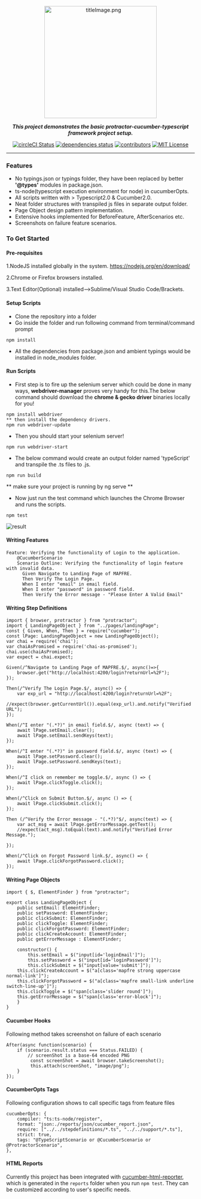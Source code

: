 <p align="center">
<img src= "./images/protractor-typescript-cucumber.png" height=300 alt="titleImage.png"/>
</p>

<p align="center">
   <i><strong>This project demonstrates the basic protractor-cucumber-typescript framework project setup.
</strong></i>
<p>

<p align="center">
<a href="https://circleci.com/gh/igniteram/protractor-cucumber-typescript/tree/master"><img alt="circleCI Status" src="https://circleci.com/gh/igniteram/protractor-cucumber-typescript/tree/master.svg?style=shield"></a>
<a href="https://david-dm.org/igniteram/protractor-cucumber-typescript"><img alt="dependencies status" src="https://david-dm.org/igniteram/protractor-cucumber-typescript.svg"></a>
<a href=#contributors><img alt="contributors" src="https://img.shields.io/badge/all_contributors-4-orange.svg"></a>
<a href="https://opensource.org/licenses/MIT"><img alt="MIT License" src="https://img.shields.io/dub/l/vibe-d.svg"></a>
</p>

---

### Features
* No typings.json or typings folder, they have been replaced by better **'@types'** modules in package.json.
* ts-node(typescript execution environment for node) in cucumberOpts. 
* All scripts written with > Typescript2.0 & Cucumber2.0.
* Neat folder structures with transpiled js files in separate output folder.
* Page Object design pattern implementation.
* Extensive hooks implemented for BeforeFeature, AfterScenarios etc.
* Screenshots on failure feature scenarios.


### To Get Started

#### Pre-requisites
1.NodeJS installed globally in the system.
https://nodejs.org/en/download/

2.Chrome or Firefox browsers installed.

3.Text Editor(Optional) installed-->Sublime/Visual Studio Code/Brackets.

#### Setup Scripts
* Clone the repository into a folder
* Go inside the folder and run following command from terminal/command prompt
```
npm install 
```
* All the dependencies from package.json and ambient typings would be installed in node_modules folder.

#### Run Scripts

* First step is to fire up the selenium server which could be done in many ways,  **webdriver-manager** proves very handy for this.The below command should download the **chrome & gecko driver** binaries locally for you!

```
npm install webdriver 
** then install the dependency drivers.
npm run webdriver-update
``` 

* Then you should start your selenium server!
```
npm run webdriver-start
```

* The below command would create an output folder named 'typeScript' and transpile the .ts files to .js.
```
npm run build
```
** make sure your project is running by ng serve **

* Now just run the test command which launches the Chrome Browser and runs the scripts.
```
npm test
```
![result](https://raw.githubusercontent.com/igniteram/protractor-cucumber-typescript/master/images/protractor-cucumber-typescript-result.gif)

#### Writing Features
```
Feature: Verifying the functionality of Login to the application.
    @CucumberScenario
    Scenario Outline: Verifying the functionality of login feature with invalid data.
      Given Navigate to Landing Page of MAPFRE.
      Then Verify The Login Page.
      When I enter "email" in email field.
      When I enter "password" in password field.
      Then Verify the Error message - "Please Enter A Valid Email"
```
#### Writing Step Definitions
    
```
import { browser, protractor } from "protractor";
import { LandingPageObject } from "../pages/landingPage";
const { Given, When, Then } = require("cucumber");
const lPage: LandingPageObject = new LandingPageObject();
var chai = require('chai');
var chaiAsPromised = require('chai-as-promised');
chai.use(chaiAsPromised);
var expect = chai.expect;

Given(/^Navigate to Landing Page of MAPFRE.$/, async()=>{
    browser.get("http://localhost:4200/login?returnUrl=%2F");
});

Then(/^Verify The Login Page.$/, async() => {
    var exp_url = "http://localhost:4200/login?returnUrl=%2F";
   //expect(browser.getCurrentUrl()).equal(exp_url).and.notify("Verified URL");
});

When(/^I enter "(.*?)" in email field.$/, async (text) => {
    await lPage.setEmail.clear();
    await lPage.setEmail.sendKeys(text);
});

When(/^I enter "(.*?)" in password field.$/, async (text) => {
    await lPage.setPassword.clear();
    await lPage.setPassword.sendKeys(text);
});

When(/^I click on remember me toggle.$/, async () => {
    await lPage.clickToggle.click();
});

When(/^Click on Submit Button.$/, async () => {
    await lPage.clickSubmit.click();
});

Then (/^Verify the Error message - "(.*?)"$/, async(text) => {
    var act_msg = await lPage.getErrorMessage.getText();
    //expect(act_msg).toEqual(text).and.notify("Verified Error Message.");

});

When(/^Click on Forgot Password link.$/, async() => {
    await lPage.clickForgotPassword.click();
});
```

#### Writing Page Objects
```
import { $, ElementFinder } from "protractor";

export class LandingPageObject {
    public setEmail: ElementFinder;
    public setPassword: ElementFinder;
    public clickSubmit: ElementFinder;
    public clickToggle: ElementFinder;
    public clickForgotPassword: ElementFinder;
    public clickCreateAccount: ElementFinder;
    public getErrorMessage : ElementFinder;

    constructor() {
        this.setEmail = $("input[id='loginEmail']");
        this.setPassword = $("input[id='loginPassword']");
        this.clickSubmit = $("input[value='submit']");
    this.clickCreateAccount = $("a[class='mapfre strong uppercase normal-link']");
    this.clickForgotPassword = $("a[class='mapfre small-link underline switch-line-up']");
    this.clickToggle = $("span[class='slider round']");
    this.getErrorMessage = $("span[class='error-block']");
    }
}
```
#### Cucumber Hooks
Following method takes screenshot on failure of each scenario
```
After(async function(scenario) {
    if (scenario.result.status === Status.FAILED) {
        // screenShot is a base-64 encoded PNG
         const screenShot = await browser.takeScreenshot();
         this.attach(screenShot, "image/png");
    }
});
```
#### CucumberOpts Tags
Following configuration shows to call specific tags from feature files
```
cucumberOpts: {
    compiler: "ts:ts-node/register",
    format: "json:./reports/json/cucumber_report.json",
    require: ["../../stepdefinitions/*.ts", "../../support/*.ts"],
    strict: true,
    tags: "@TypeScriptScenario or @CucumberScenario or @ProtractorScenario",
},
```
#### HTML Reports
Currently this project has been integrated with [cucumber-html-reporter](https://github.com/gkushang/cucumber-html-reporter), which is generated in the `reports` folder when you run `npm test`.
They can be customized according to user's specific needs.